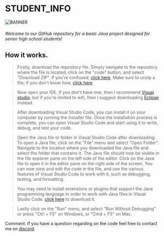 # STUDENT_INFO
![BANNER](https://github.com/ZEDI16/Resources/blob/main/Picsart_23-03-06_16-35-00-737.jpg?raw=true)
<h6>Welcome to our GitHub repository for a basic Java project designed for senior high school students!</h6>

## How it works.
> Firstly, download the repository file. Simply navigate to the repository where the file is located, click on the "code" button, and select "Download ZIP". if you're confused; [click here](https://youtu.be/1a1NDCN8Jog). Make sure to unzip a file; if you don't know how, [click here](https://www.wikihow.com/Unzip-a-File).

> Now open your IDE. If you don't have one, then I recommend [Visual studio](https://code.visualstudio.com/). but if you're limited to wifi, then I suggest downloading [Eclipse](https://eclipseide.org/) instead.

> After downloading Visual Studio Code, you can install it on your computer by running the installer file. Once the installation process is complete, you can open Visual Studio Code and start using it to write, debug, and test your code. 

> Open the Java file or folder in Visual Studio Code after downloading. To open a Java file, click on the "File" menu and select "Open Folder". Navigate to the location where you downloaded the Java file and select the folder that contains it. The Java file should now be visible in the file explorer pane on the left side of the editor. Click on the Java file to open it in the editor pane on the right side of the screen. You can now view and edit the code in the file, and use the various features of Visual Studio Code to work with it, such as debugging, testing, and formatting.

> You may need to install extensions or plugins that support the Java programming language in order to work with Java files in Visual Studio Code. [click here](https://www.java.com/en/) to download it.

> Lastly click on the "Run" menu, and select "Run Without Debugging" or press "Ctrl + F5" on Windows, or "Cmd + F5" on Mac.


Comment: If you have a question regarding on the code feel free to contact me on [discord](https://www.discordapp.com/users/894665274123513856).
